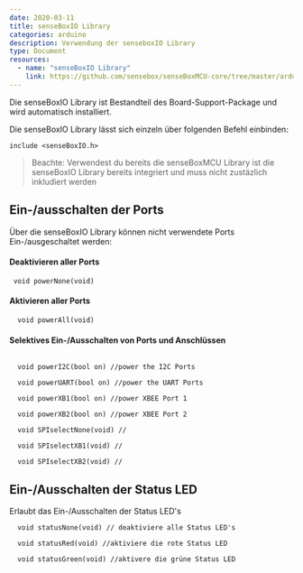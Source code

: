 ```yaml
---
date: 2020-03-11
title: senseBoxIO Library
categories: arduino
description: Verwendung der senseboxIO Library
type: Document
resources:
  - name: "senseBoxIO Library"
    link: https://github.com/sensebox/senseBoxMCU-core/tree/master/arduino/samd/libraries/senseBoxIO
---
```


Die senseBoxIO Library ist Bestandteil des Board-Support-Package und wird automatisch installiert. 

Die senseBoxIO Library lässt sich einzeln über folgenden Befehl einbinden:

```arduino
include <senseBoxIO.h>
```

> Beachte: Verwendest du bereits die senseBoxMCU Library ist die senseBoxIO Library bereits integriert und muss nicht zustäzlich inkludiert werden

## Ein-/ausschalten der Ports

Über die senseBoxIO Library können nicht verwendete Ports Ein-/ausgeschaltet werden:

#### Deaktivieren aller Ports
```arduino
 void powerNone(void)
```  
#### Aktivieren aller Ports

```arduino
  void powerAll(void)
```  
#### Selektives Ein-/Ausschalten von Ports und Anschlüssen

```arduino

  void powerI2C(bool on) //power the I2C Ports
  
  void powerUART(bool on) //power the UART Ports

  void powerXB1(bool on) //power XBEE Port 1
 
  void powerXB2(bool on) //power XBEE Port 2
 
  void SPIselectNone(void) //
 
  void SPIselectXB1(void) //
 
  void SPIselectXB2(void) //

```

## Ein-/Ausschalten der Status LED

Erlaubt das Ein-/Ausschalten der Status LED's


```arduino
  void statusNone(void) // deaktiviere alle Status LED's

  void statusRed(void) //aktiviere die rote Status LED

  void statusGreen(void) //aktivere die grüne Status LED
```

